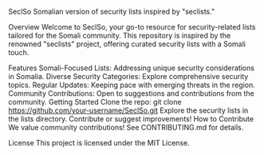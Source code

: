 SeclSo
Somalian version of security lists inspired by "seclists."

Overview
Welcome to SeclSo, your go-to resource for security-related lists tailored for the Somali community. This repository is inspired by the renowned "seclists" project, offering curated security lists with a Somali touch.

Features
Somali-Focused Lists: Addressing unique security considerations in Somalia.
Diverse Security Categories: Explore comprehensive security topics.
Regular Updates: Keeping pace with emerging threats in the region.
Community Contributions: Open to suggestions and contributions from the community.
Getting Started
Clone the repo: git clone https://github.com/your-username/SeclSo.git
Explore the security lists in the lists directory.
Contribute or suggest improvements!
How to Contribute
We value community contributions! See CONTRIBUTING.md for details.

License
This project is licensed under the MIT License.
